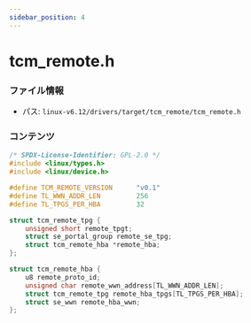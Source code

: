```yaml
---
sidebar_position: 4
---
```

# tcm_remote.h

### ファイル情報

- パス: `linux-v6.12/drivers/target/tcm_remote/tcm_remote.h`

### コンテンツ

```h
/* SPDX-License-Identifier: GPL-2.0 */
#include <linux/types.h>
#include <linux/device.h>

#define TCM_REMOTE_VERSION		"v0.1"
#define TL_WWN_ADDR_LEN			256
#define TL_TPGS_PER_HBA			32

struct tcm_remote_tpg {
	unsigned short remote_tpgt;
	struct se_portal_group remote_se_tpg;
	struct tcm_remote_hba *remote_hba;
};

struct tcm_remote_hba {
	u8 remote_proto_id;
	unsigned char remote_wwn_address[TL_WWN_ADDR_LEN];
	struct tcm_remote_tpg remote_hba_tpgs[TL_TPGS_PER_HBA];
	struct se_wwn remote_hba_wwn;
};

```
